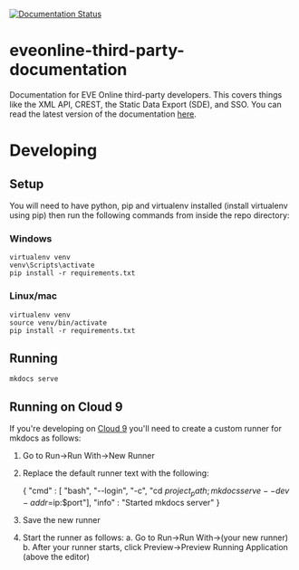 [![Documentation Status](https://readthedocs.org/projects/eveonline-third-party-documentation/badge/?version=latest)](https://readthedocs.org/projects/eveonline-third-party-documentation/?badge=latest)

# eveonline-third-party-documentation
Documentation for EVE Online third-party developers. This covers things like the XML API, CREST, the Static Data Export (SDE), and SSO. You can read the latest version of the documentation [here](http://eveonline-third-party-documentation.readthedocs.org/en/latest/).

# Developing
## Setup
You will need to have python, pip and virtualenv installed (install virtualenv using pip) then run the following commands from inside the repo directory:

### Windows
    virtualenv venv
    venv\Scripts\activate
    pip install -r requirements.txt

### Linux/mac
    virtualenv venv
    source venv/bin/activate
    pip install -r requirements.txt

## Running
    mkdocs serve

## Running on Cloud 9
If you're developing on [Cloud 9](https://c9.io/) you'll need to create a custom runner for mkdocs as follows:

1. Go to Run->Run With->New Runner
2. Replace the default runner text with the following:

    {
        "cmd" : [
            "bash",
            "--login",
            "-c",
            "cd $project_path ; mkdocs serve --dev-addr=$ip:$port"],
        "info" : "Started mkdocs server"
    }
        
3. Save the new runner
4. Start the runner as follows:
    a. Go to Run->Run With->(your new runner)
    b. After your runner starts, click Preview->Preview Running Application (above the editor)

